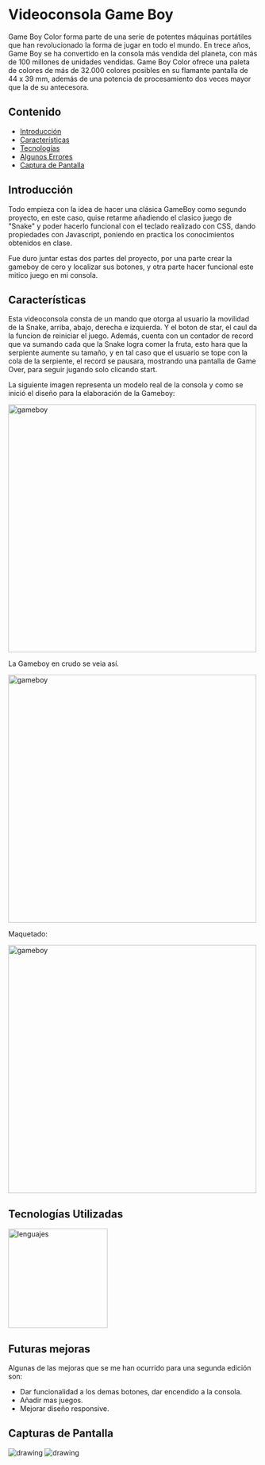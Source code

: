 # Videoconsola Game Boy

Game Boy Color forma parte de una serie de potentes máquinas portátiles que han revolucionado la forma de jugar en todo el mundo. En trece años, Game Boy se ha convertido en la consola más vendida del planeta, con más de 100 millones de unidades vendidas. Game Boy Color ofrece una paleta de colores de más de 32.000 colores posibles en su flamante pantalla de 44 x 39 mm, además de una potencia de procesamiento dos veces mayor que la de su antecesora.

## Contenido

- [Introducción](#introducción)
- [Características](#características)
- [Tecnologías](#tecnologías-utilizadas) 
- [Algunos Errores](#algunos-errores)
- [Captura de Pantalla](#capturas-de-pantalla)
 
 

## Introducción

Todo empieza con la idea de hacer una clásica GameBoy como segundo proyecto, en este caso, quise retarme añadiendo el clasico juego de "Snake" y poder hacerlo funcional con el teclado realizado con CSS, dando propiedades con Javascript, poniendo en practica los conocimientos obtenidos en clase. 

Fue duro juntar estas dos partes del proyecto, por una parte crear la gameboy de cero y localizar sus botones, y otra parte hacer funcional este mitico juego en mi consola.

## Características

Esta videoconsola consta de un mando que otorga al usuario la movilidad de la Snake, arriba, abajo, derecha e izquierda. Y el boton de star, el caul da la funcion de reiniciar el juego. Además, cuenta con un contador de record que va sumando cada que la Snake logra comer la fruta, esto hara que la serpiente aumente su tamaño, y en tal caso que el usuario se tope con la cola de la serpiente, el record se pausara, mostrando una pantalla de Game Over, para seguir jugando solo clicando start.

La siguiente imagen representa un modelo real de la consola y como se inició el diseño para la elaboración de la Gameboy:

<img src="/img/gameboy.jpg" alt="gameboy" width="500"/>

La Gameboy en crudo se veia así.

<img src="/img/crudo.png" alt="gameboy" width="500"/>

Maquetado:

<img src="/img/proceso.png" alt="gameboy" width="500"/>



## Tecnologías Utilizadas

<img src="/img/lenguajes_1.png" alt="lenguajes" width="200"/>
 
 
## Futuras mejoras

Algunas de las mejoras que se me han ocurrido para una segunda edición son: 

- Dar funcionalidad a los demas botones, dar encendido a la consola.
- Añadir mas juegos. 
- Mejorar diseño responsive.


## Capturas de Pantalla
<img src="/img/capture1.jpg" alt="drawing" width=""/>

<img src="/img/capture2.jpg" alt="drawing" width=""/>
